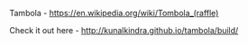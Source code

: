 Tambola - https://en.wikipedia.org/wiki/Tombola_(raffle)


Check it out here - http://kunalkindra.github.io/tambola/build/
